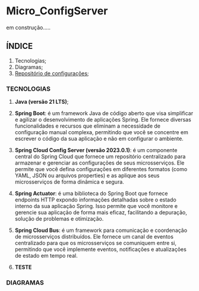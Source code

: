 # Micro_ConfigServer

em construção.....

## ÍNDICE

1. Tecnologias;
2. Diagramas;
3. [Repositório de configurações](https://github.com/juniorsmartins/configserver);

### TECNOLOGIAS

1. __Java (versão 21 LTS)__;


2. __Spring Boot__: é um framework Java de código aberto que visa simplificar e agilizar o desenvolvimento de aplicações Spring. Ele fornece diversas funcionalidades e recursos que eliminam a necessidade de configuração manual complexa, permitindo que você se concentre em escrever o código da sua aplicação e não em configurar o ambiente.


3. __Spring Cloud Config Server (versão 2023.0.1)__: é um componente central do Spring Cloud que fornece um repositório centralizado para armazenar e gerenciar as configurações de seus microsserviços. Ele permite que você defina configurações em diferentes formatos (como YAML, JSON ou arquivos properties) e as aplique aos seus microsserviços de forma dinâmica e segura.


4. __Spring Actuator__: é uma biblioteca do Spring Boot que fornece endpoints HTTP expondo informações detalhadas sobre o estado interno da sua aplicação Spring. Isso permite que você monitore e gerencie sua aplicação de forma mais eficaz, facilitando a depuração, solução de problemas e otimização.


6. __Spring Cloud Bus__: é um framework para comunicação e coordenação de microsserviços distribuídos. Ele fornece um canal de eventos centralizado para que os microsserviços se comuniquem entre si, permitindo que você implemente eventos, notificações e atualizações de estado em tempo real.


7. __TESTE__

### DIAGRAMAS

